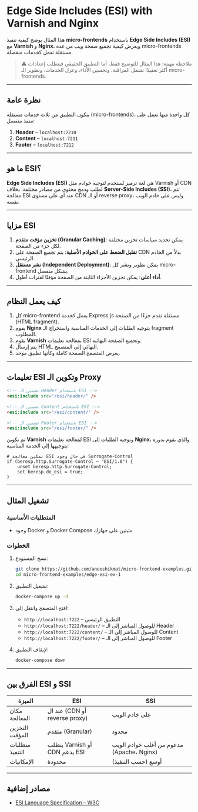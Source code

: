 # Edge Side Includes (ESI) with Varnish and Nginx

هذا المثال يوضح كيفية تنفيذ **micro-frontends** باستخدام **Edge Side Includes (ESI)** مع **Varnish** و **Nginx**، ويعرض كيفية تجميع صفحة ويب من عدة micro-frontends مستقلة تعمل كخدمات منفصلة.

> ⚠️ ملاحظة مهمة: هذا المثال للتوضيح فقط، أما التطبيق الحقيقي فيتطلب إعدادات أكثر تعقيدًا تشمل المراقبة، وتحسين الأداء، وعزل الخدمات، وتطوير الـ micro-frontends.

---

## نظرة عامة

يتكون التطبيق من ثلاث خدمات مستقلة (micro-frontends)، كل واحدة منها تعمل على منفذ منفصل:

1. **Header** – `localhost:7210`
2. **Content** – `localhost:7211`
3. **Footer** – `localhost:7212`

---

## ما هو ESI؟

**Edge Side Includes (ESI)** هي لغة ترميز تُستخدم لتوجيه خوادم مثل Varnish أو CDN لطلب ودمج محتوى من مصادر مختلفة. بخلاف **Server-Side Includes (SSI)**، تتم معالجة ESI عند أي على مستوى CDN أو الـ reverse proxy، وليس على خادم الويب نفسه.

---

## مزايا ESI

1. **تخزين مؤقت متقدم (Granular Caching)**: يمكن تحديد سياسات تخزين مختلفة لكل جزء من الصفحة.
2. **تقليل الضغط على الخوادم الأصلية**: يتم تجميع الصفحة على CDN بدلاً من الخادم الرئيسي.
3. **نشر مستقل (Independent Deployment)**: يمكن تطوير ونشر كل micro-frontend بشكل منفصل.
4. **أداء أعلى**: يمكن تخزين الأجزاء الثابتة من الصفحة مؤقتًا لفترات أطول.

---

## كيف يعمل النظام

1. كل micro-frontend يعمل كخدمة Express.js مستقلة تقدم جزءًا من الصفحة (HTML fragment).
2. يقوم **Nginx** بتوجيه الطلبات إلى الخدمات المناسبة واستخراج الـ fragment المطلوب.
3. يقوم **Varnish** بمعالجة تعليمات ESI وتجميع الصفحة النهائية.
4. يتم إرسال HTML النهائي إلى المتصفح.
5. يعرض المتصفح الصفحة كاملة وكأنها تطبيق موحد.

---

## تعليمات ESI وتكوين الـ Proxy

```html
<!-- تضمين الـ Header باستخدام ESI -->
<esi:include src="/esi/header/" />

<!-- تضمين الـ Content باستخدام ESI -->
<esi:include src="/esi/content/" />

<!-- تضمين الـ Footer باستخدام ESI -->
<esi:include src="/esi/footer/" />
```

تم تكوين **Varnish** لمعالجة تعليمات ESI وتوجيه الطلبات إلى **Nginx**، والذي يقوم بدوره بتوجيهها إلى الخدمة المناسبة:

```vcl
# تمكين معالجة ESI في حال وجود Surrogate-Control
if (beresp.http.Surrogate-Control ~ "ESI/1.0") {
    unset beresp.http.Surrogate-Control;
    set beresp.do_esi = true;
}
```

---

## تشغيل المثال

### المتطلبات الأساسية

* وجود Docker و Docker Compose مثبتين على جهازك

### الخطوات

1. نسخ المستودع:

   ```bash
   git clone https://github.com/aneeshikmat/micro-frontend-examples.git
   cd micro-frontend-examples/edge-esi-ex-1
   ```

2. تشغيل التطبيق:

   ```bash
   docker-compose up -d
   ```

3. افتح المتصفح وانتقل إلى:

   * `http://localhost:7222` – التطبيق الرئيسي
   * `http://localhost:7222/header/` – للوصول المباشر إلى الـ Header
   * `http://localhost:7222/content/` – للوصول المباشر إلى الـ Content
   * `http://localhost:7222/footer/` – للوصول المباشر إلى الـ Footer

4. لإيقاف التطبيق:

   ```bash
   docker-compose down
   ```

---

## الفرق بين ESI و SSI

| الميزة          | ESI                           | SSI                                       |
| --------------- |-------------------------------| ----------------------------------------- |
| مكان المعالجة   | عند ال (CDN أو reverse proxy) | على خادم الويب                            |
| التخزين المؤقت  | متقدم (Granular)              | محدود                                     |
| متطلبات التنفيذ | يتطلب Varnish أو CDN يدعم ESI | مدعوم من أغلب خوادم الويب (Apache، Nginx) |
| الإمكانيات      | محدودة                        | أوسع (حسب التنفيذ)                        |

---

## مصادر إضافية

* [ESI Language Specification – W3C](https://www.w3.org/TR/esi-lang)